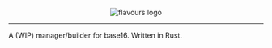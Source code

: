 <p align="center" height="150%">
  <img src="https://raw.githubusercontent.com/Misterio77/flavours/master/logo.png" alt="flavours logo"/>
</p>

---

A (WIP) manager/builder for base16. Written in Rust.
